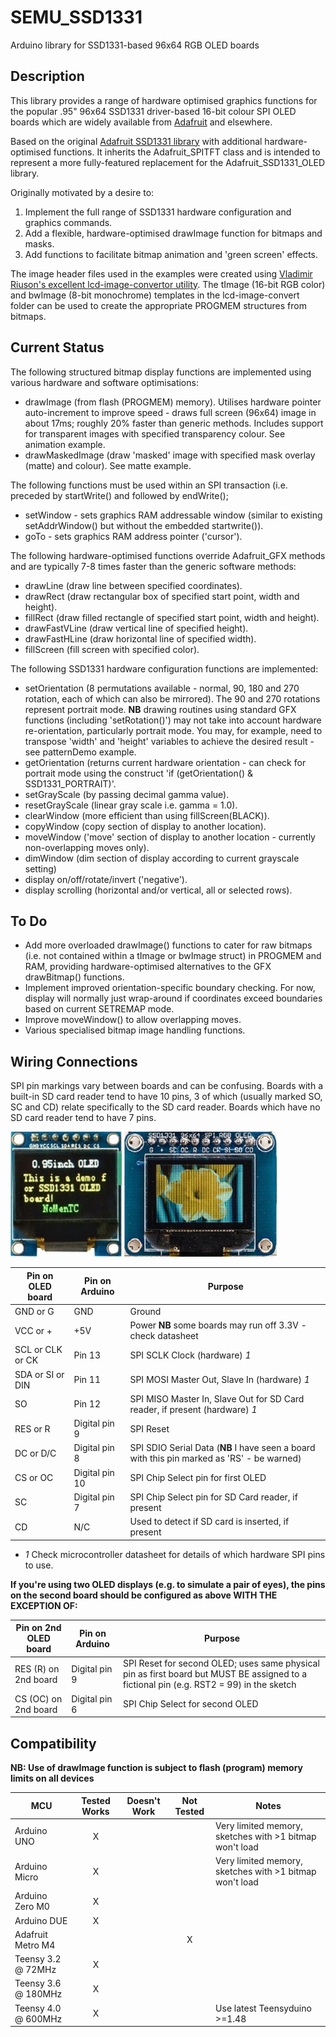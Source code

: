 # SEMU\_SSD1331

Arduino library for SSD1331-based 96x64 RGB OLED boards

## Description

This library provides a range of hardware optimised graphics functions for the popular .95" 96x64 SSD1331 driver-based 16-bit 
colour SPI OLED boards which are widely available from [Adafruit](https://www.adafruit.com/product/684) and elsewhere.  

Based on the original [Adafruit SSD1331 library](https://github.com/adafruit/Adafruit-SSD1331-OLED-Driver-Library-for-Arduino) with additional hardware-optimised functions. 
It inherits the Adafruit_SPITFT class and is intended to represent a more fully-featured replacement for the Adafruit_SSD1331_OLED library.

Originally motivated by a desire to: 
1. Implement the full range of SSD1331 hardware configuration and graphics commands.
2. Add a flexible, hardware-optimised drawImage function for bitmaps and masks.
3. Add functions to facilitate bitmap animation and 'green screen' effects.

The image header files used in the examples were created using [Vladimir Riuson's excellent lcd-image-convertor utility](https://github.com/riuson/lcd-image-converter). 
The tImage (16-bit RGB color) and bwImage (8-bit monochrome) templates in the lcd-image-convert folder can be used to create the appropriate PROGMEM structures from bitmaps.

## Current Status

The following structured bitmap display functions are implemented using various hardware and software optimisations:
* drawImage (from flash (PROGMEM) memory). Utilises hardware pointer auto-increment to improve speed - draws full screen (96x64) image in about 17ms; 
roughly 20% faster than generic methods. 
Includes support for transparent images with specified transparency colour.  See animation example.
* drawMaskedImage (draw 'masked' image with specified mask overlay (matte) and colour). See matte example.

The following functions must be used within an SPI transaction (i.e. preceded by startWrite() and followed by endWrite();
* setWindow - sets graphics RAM addressable window (similar to existing setAddrWindow() but without the embedded startwrite()).
* goTo - sets graphics RAM address pointer ('cursor').

The following hardware-optimised functions override Adafruit_GFX methods and are typically 7-8 times faster than the generic software methods:
* drawLine (draw line between specified coordinates).
* drawRect (draw rectangular box of specified start point, width and height).
* fillRect (draw filled rectangle of specified start point, width and height).
* drawFastVLine (draw vertical line of specified height).
* drawFastHLine (draw horizontal line of specified width).
* fillScreen (fill screen with specified color).

The following SSD1331 hardware configuration functions are implemented:
* setOrientation (8 permutations available - normal, 90, 180 and 270 rotation, each of which can also be mirrored). The 90 and 270 rotations represent portrait mode.
**NB** drawing routines using standard GFX functions (including 'setRotation()') may not take into account hardware re-orientation, particularly portrait mode. 
You may, for example, need to transpose 'width' and 'height' variables to achieve the desired result - see patternDemo example.
* getOrientation (returns current hardware orientation - can check for portrait mode using the construct 'if (getOrientation() & SSD1331_PORTRAIT)'.
* setGrayScale (by passing decimal gamma value).
* resetGrayScale (linear gray scale i.e. gamma = 1.0).
* clearWindow (more efficient than using fillScreen(BLACK)).
* copyWindow (copy section of display to another location).
* moveWindow ('move' section of display to another location - currently non-overlapping moves only).
* dimWindow (dim section of display according to current grayscale setting)
* display on/off/rotate/invert ('negative').
* display scrolling (horizontal and/or vertical, all or selected rows).

## To Do

* Add more overloaded drawImage() functions to cater for raw bitmaps (i.e. not contained within a tImage or bwImage struct) in PROGMEM and RAM, providing hardware-optimised alternatives to the GFX drawBitmap() functions.
* Implement improved orientation-specific boundary checking. For now, display will normally just wrap-around if coordinates exceed boundaries based on current SETREMAP mode.
* Improve moveWindow() to allow overlapping moves.
* Various specialised bitmap image handling functions.

## Wiring Connections

<!-- START WIRING TABLE -->

SPI pin markings vary between boards and can be confusing. Boards with a built-in SD card reader tend to have 10 pins, 3 of which (usually marked SO, 
SC and CD) relate specifically to the SD card reader. Boards which have no SD card reader tend to have 7 pins.

![oled_noSDreader](/OLED_type1.jpg) ![oled_withSDreader](/OLED_type2.jpg)

Pin on OLED board       | Pin on Arduino | Purpose
----------------------- | -------------- | ------------------------------------------------------ 
GND or G                | GND            | Ground
VCC or \+               | +5V            | Power **NB** some boards may run off 3.3V - check datasheet
SCL or CLK or CK        | Pin 13         | SPI SCLK Clock (hardware) *1*
SDA or SI or DIN        | Pin 11         | SPI MOSI Master Out, Slave In (hardware) *1*
SO                      | Pin 12         | SPI MISO Master In, Slave Out for SD Card reader, if present (hardware) *1*
RES or R                | Digital pin 9  | SPI Reset 
DC or D/C               | Digital pin 8  | SPI SDIO Serial Data (**NB** I have seen a board with this pin marked as 'RS' - be warned)
CS or OC                | Digital pin 10 | SPI Chip Select pin for first OLED
SC                      | Digital pin 7  | SPI Chip Select pin for SD Card reader, if present
CD                      | N/C            | Used to detect if SD card is inserted, if present
 
* *1* Check microcontroller datasheet for details of which hardware SPI pins to use.

**If you're using two OLED displays (e.g. to simulate a pair of eyes), the pins on the second board should be configured as above WITH THE EXCEPTION OF:**

Pin on 2nd OLED board   | Pin on Arduino | Purpose
----------------------- | -------------- | ------------------------------------------------------ 
RES (R) on 2nd board    | Digital pin 9  | SPI Reset for second OLED; uses same physical pin as first board but MUST BE assigned to a fictional pin (e.g. RST2 = 99) in the sketch
CS (OC) on 2nd board    | Digital pin 6  | SPI Chip Select for second OLED

<!-- END WIRING TABLE -->

<!-- START COMPATIBILITY TABLE -->

## Compatibility

**NB: Use of drawImage function is subject to flash (program) memory limits on all devices**

MCU                 | Tested Works | Doesn't Work | Not Tested  | Notes
------------------- | :----------: | :----------: | :---------: | --------------------
Arduino UNO         |      X       |              |             | Very limited memory, sketches with >1 bitmap won't load
Arduino Micro       |      X       |              |             | Very limited memory, sketches with >1 bitmap won't load
Arduino Zero M0     |      X       |              |             | 
Arduino DUE         |      X       |              |             | 
Adafruit Metro M4   |              |       	      |     X       |
Teensy 3.2 @ 72MHz  |      X       |              |             | 
Teensy 3.6 @ 180MHz |      X       |              |             |
Teensy 4.0 @ 600MHz |      X       |              |             | Use latest Teensyduino >=1.48

<!-- END COMPATIBILITY TABLE -->

